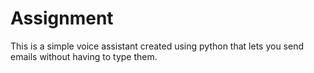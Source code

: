 # Assignment
This is a simple voice assistant created using python that lets you send emails without having to type them.
